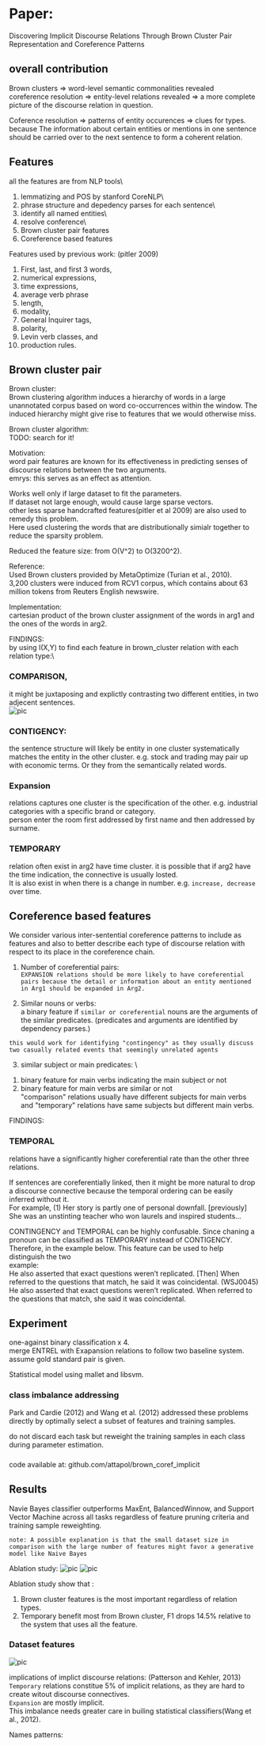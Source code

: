 # Paper:
Discovering Implicit Discourse Relations Through Brown Cluster Pair
Representation and Coreference Patterns


## overall contribution
Brown clusters => word-level semantic commonalities revealed \
coreference resolution => entity-level relations revealed 
=> a more complete picture of the
discourse relation in question.

Coference resolution => patterns of entity occurences => clues for types.\
because The information
about certain entities or mentions in one sentence
should be carried over to the next sentence to form
a coherent relation.

## Features 
all the features are from NLP tools\
1. lemmatizing and POS by stanford CoreNLP\
2. phrase structure and depedency parses for each sentence\
3. identify all named entities\
4. resolve conference\
5. Brown cluster pair features
6. Coreference based features


Features used by previous work: (pitler 2009)
1. First, last, and first 3 words, 
2. numerical expressions,
3. time expressions, 
4. average verb phrase
5. length, 
6. modality, 
7. General Inquirer tags, 
8. polarity,
9. Levin verb classes, and 
10. production rules.


## Brown cluster pair

Brown cluster:\
Brown clustering algorithm
induces a hierarchy of words in a large unannotated
corpus based on word co-occurrences within
the window. The induced hierarchy might give
rise to features that we would otherwise miss.

Brown cluster algorithm: \
TODO: search for it!



Motivation:\
word pair features are known for its effectiveness in predicting senses of discourse relations between the two arguments. \
emrys: this serves as an effect as attention.

Works well only if large dataset to fit the parameters.\
If dataset not large enough, would cause large sparse vectors.\
other less sparse handcrafted features(pitler et al 2009) are also used to remedy this problem. \
Here used clustering the words that are distributionally simialr together to reduce the sparsity problem.

Reduced the feature size: from O(V^2) to O(3200^2).

Reference:\
Used Brown clusters provided by MetaOptimize (Turian et al., 2010). \
3,200 clusters were induced from
RCV1 corpus, which contains about 63 million tokens
from Reuters English newswire. 

Implementation: \
cartesian product of the brown cluster assignment of the words in arg1 and the ones of the words in arg2.

FINDINGS: \
by using I(X,Y) to find each feature in brown_cluster relation with each relation type:\

### COMPARISON, 
it might be juxtaposing and explictly contrasting two different entities, in two adjecent sentences.\
![pic](images/brown_cluster_relation.png)

### CONTIGENCY: 
the sentence structure will likely be entity in one cluster systematically matches the entity in the other cluster. e.g. stock and trading may pair up with economic terms. Or they from the semantically related words.

### Expansion 
relations captures one cluster is the specification of the other. e.g. industrial categories with a specific brand or category.\
person enter the room first addressed by first name and then addressed by surname.


### TEMPORARY 
relation often exist in arg2 have time cluster. it is possible that if arg2 have the time indication, the connective is usually losted.\
It is also exist in when there is a change in number. e.g. `increase, decrease` over time.




## Coreference based features
We consider various inter-sentential coreference
patterns to include as features and also to better
describe each type of discourse relation with respect
to its place in the coreference chain.

1. Number of coreferential pairs: \
`EXPANSION relations should be more likely to have coreferential pairs because the detail or information about an entity mentioned in Arg1 should be expanded in Arg2.`

2. Similar nouns or verbs: \
a binary feature if `similar or coreferential` nouns are the arguments of the similar predicates. (predicates and arguments are identified by dependency parses.)

`this would work for identifying "contingency" as they usually discuss two casually related events that seemingly unrelated agents`

3. similar subject or main predicates: \
1) binary feature for main verbs indicating the main subject or not 
2) binary feature for main verbs are similar or not \
"comparison" relations usually have different subjects for main verbs and "temporary" relations have same subjects but different main verbs.


FINDINGS:
### TEMPORAL
relations have a significantly higher coreferential
rate than the other three relations.

If sentences
are coreferentially linked, then it might be
more natural to drop a discourse connective because
the temporal ordering can be easily inferred
without it. \
 For example,
(1) Her story is partly one of personal downfall. [previously] She was an unstinting
teacher who won laurels and inspired students...

CONTINGENCY and TEMPORAL can be highly confusable. Since chaning a pronoun can be classified as TEMPORARY instead of CONTIGENCY. \
Therefore, in the example below. This feature can be used to help distinguish the two\
example: \
He also asserted that exact questions weren’t
replicated. [Then] When referred to the questions
that match, he said it was coincidental.
(WSJ0045)\
He also asserted that exact questions weren’t
replicated. When referred to the questions
that match, she said it was coincidental.



## Experiment
one-against binary classification x 4.\
merge ENTREL with Exapansion relations to follow two baseline system. \
assume gold standard pair is given.

Statistical model using mallet and libsvm.

### class imbalance addressing
Park and Cardie
(2012) and Wang et al. (2012) addressed these
problems directly by optimally select a subset of
features and training samples.

do not discard each task but reweight the training samples in each class during
parameter estimation.
### 
code available at: github.com/attapol/brown_coref_implicit






## Results
Navie Bayes classifier outperforms MaxEnt, BalancedWinnow,
and Support Vector Machine across all tasks regardless
of feature pruning criteria and training
sample reweighting. 

`note: A possible explanation is that the small dataset size in comparison with the large number of features might favor a generative model like Naive Bayes`

Ablation study:
![pic](images/brown_cluster_res.png)
![pic](images/brown_cluster_ablation.png)

Ablation study show that :
1. Brown cluster features is the most important regardless of relation types.
2. Temporary benefit most from Brown cluster, F1 drops 14.5% relative to the system that uses all the feature.



### Dataset features
![pic](images/brown_cluster_data.png)

implications of implict discourse relations: (Patterson and
Kehler, 2013)\
`Temporary` relations constitue 5% of implicit relations, as they are hard to create witout discourse connectives.\
`Expansion` are mostly implicit.\
This imbalance needs greater care in builing statistical classifiers(Wang et al., 2012).

Names patterns:
